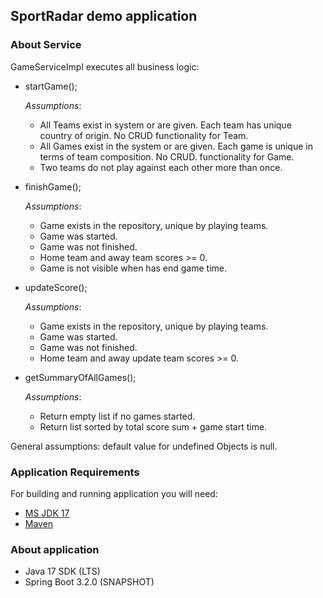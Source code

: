 ## SportRadar demo application

### About Service

GameServiceImpl executes all business logic:

- startGame();

  _Assumptions_:
    - All Teams exist in system or are given. Each team has unique country of origin. No CRUD functionality for Team.
    - All Games exist in the system or are given. Each game is unique in terms of team composition. No CRUD.
      functionality for Game.
    - Two teams do not play against each other more than once.


- finishGame();

  _Assumptions_:
    - Game exists in the repository, unique by playing teams.
    - Game was started.
    - Game was not finished.
    - Home team and away team scores >= 0.
    - Game is not visible when has end game time.


- updateScore();

  _Assumptions_:
  - Game exists in the repository, unique by playing teams.
  - Game was started.
  - Game was not finished.
  - Home team and away update team scores >= 0.


- getSummaryOfAllGames();

  _Assumptions_:
  - Return empty list if no games started.
  - Return list sorted by total score sum + game start time.

General assumptions:
default value for undefined Objects is null.

### Application Requirements

For building and running application you will need:

- [MS JDK 17](https://learn.microsoft.com/en-us/java/openjdk/download#openjdk-17)
- [Maven](https://maven.apache.org/guides/index.html)

### About application

- Java 17 SDK (LTS)
- Spring Boot 3.2.0 (SNAPSHOT)